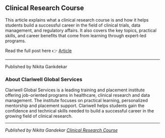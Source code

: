 ## Clinical Research Course  

This article explains what a clinical research course is and how it helps students build a successful career in the field of clinical trials, data management, and regulatory affairs. It also covers the key topics, practical skills, and career benefits that come from learning through expert-led programs.  

Read the full post here 👉 [Article](https://www.theseobacklink.com/detail/the-ethics-of-using-ai-and-data-in-clinical-studies151906)

---
Published by Nikita Gankdekar 

### About Clariwell Global Services  

Clariwell Global Services is a leading training and placement institute offering job-oriented programs in healthcare, clinical research and data management. The institute focuses on practical learning, personalized mentorship and placement support. Clariwell helps students gain the confidence and technical skills needed to build a successful career in the growing field of clinical research.  

---
*Published by Nikita Gandekar [Clinical Research Course](https://www.clariwell.in/best-clinical-research-courses-in-pune-with-100-percent-job-guarantee)*
